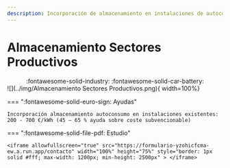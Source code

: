```yaml
---
description: Incorporación de almacenamiento en instalaciones de autoconsumo, con fuentes de energía renovable, ya existentes en el sector servicios y otros sectores productivos (solo serán consideradas elegibles instalaciones de almacenamiento que no superen una ratio de capacidad instalada de almacenamiento frente a potencia de generación de 2 kWh/kW. Las tecnologías plomo-ácido no son elegibles).
---
```


# Almacenamiento Sectores Productivos
<center> 
:fontawesome-solid-industry: :fontawesome-solid-car-battery:

 </center>
![](../img/Almacenamiento Sectores Productivos.png){ width=100%}

=== ":fontawesome-solid-euro-sign: Ayudas"

    Incorporación almacenamiento autoconsumo en instalaciones existentes:  200 - 700 €/kWh (45 – 65 % ayuda sobre coste subvencionable)

=== ":fontawesome-solid-file-pdf: Estudio"

    <iframe allowfullscreen="true" src="https://formulario-yzohicfcma-ew.a.run.app/contacto" width="100%" height="75%" style="border: 1px solid #fff; max-width: 1200px; min-height: 2500px" > </iframe>

